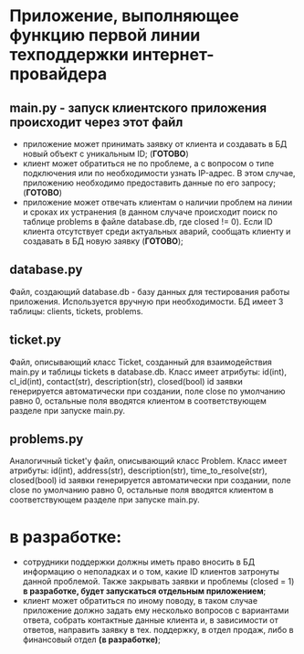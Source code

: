 # Приложение, выполняющее функцию первой линии техподдержки интернет-провайдера

## main.py - запуск клиентского приложения происходит через этот файл
- приложение может принимать заявку от клиента и создавать в БД новый объект с уникальным ID; (**ГОТОВО**)
- клиент может обратиться не по проблеме, а с вопросом о типе подключения или по необходимости узнать IP-адрес. В этом случае, приложению необходимо предоставить данные по его запросу; (**ГОТОВО**)
- приложение может отвечать клиентам о наличии проблем на линии и сроках их устранения (в данном случаче происходит поиск по таблице problems в файле database.db, где closed != 0). Если ID клиента отсутствует среди актуальных аварий, сообщать клиенту и создавать в БД новую заявку (**ГОТОВО**);

## database.py
Файл, создающий database.db - базу данных для тестирования работы приложения. Используется вручную при необходимости. БД имеет 3 таблицы: clients, tickets, problems.  

## ticket.py
Файл, описывающий класс Ticket, созданный для взаимодействия main.py и таблицы tickets в database.db. 
Класс имеет атрибуты: id(int), cl_id(int), contact(str), description(str), closed(bool)
id заявки генерируется автоматически при создании, поле close по умолчанию равно 0, остальные поля вводятся клиентом в соответствующем разделе при запуске main.py.

## problems.py
Аналогичный ticket'у файл, описывающий класс Problem.
Класс имеет атрибуты: id(int), address(str), description(str), time_to_resolve(str), closed(bool)
id заявки генерируется автоматически при создании, поле close по умолчанию равно 0, остальные поля вводятся клиентом в соответствующем разделе при запуске main.py.


# в разработке:
- сотрудники поддержки должны иметь право вносить в БД информацию о неполадках и о том, какие ID клиентов затронуты данной проблемой. Также закрывать заявки и проблемы (closed = 1) **в разработке, будет запускаться отдельным приложением**;
- клиент может обратиться по иному поводу, в таком случае приложение должно задать ему несколько вопросов с вариантами ответа, собрать контактные данные клиента и, в зависимости от ответов, направить заявку в тех. поддержку, в отдел продаж, либо в финансовый отдел **(в разработке)**;
